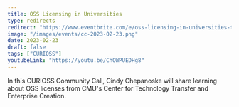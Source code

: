 ```yaml
---
title: OSS Licensing in Universities
type: redirects
redirect: "https://www.eventbrite.com/e/oss-licensing-in-universities-tickets-539748611627"
image: "/images/events/cc-2023-02-23.png"
date: 2023-02-23
draft: false
tags: ["CURIOSS"]
youtubeLink: "https://youtu.be/ChOWPUEDHg8"
---
```

In this CURIOSS Community Call, Cindy Chepanoske will share learning about OSS licenses from CMU's Center for Technology Transfer and Enterprise Creation.